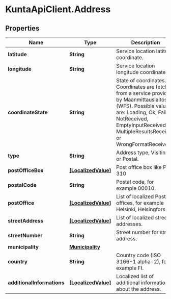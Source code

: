 # KuntaApiClient.Address

## Properties
Name | Type | Description | Notes
------------ | ------------- | ------------- | -------------
**latitude** | **String** | Service location latitude coordinate. | [optional] 
**longitude** | **String** | Service location longitude coordinate. | [optional] 
**coordinateState** | **String** | State of coordinates. Coordinates are fetched from a service provided by Maanmittauslaitos (WFS).  Possible values are: Loading, Ok, Failed, NotReceived, EmptyInputReceived, MultipleResultsReceived or WrongFormatReceived. | [optional] 
**type** | **String** | Address type, Visiting or Postal. | [optional] 
**postOfficeBox** | [**[LocalizedValue]**](LocalizedValue.md) | Post office box like PL 310 | [optional] 
**postalCode** | **String** | Postal code, for example 00010. | [optional] 
**postOffice** | [**[LocalizedValue]**](LocalizedValue.md) | List of localized Post offices, for example Helsinki, Helsingfors. | [optional] 
**streetAddress** | [**[LocalizedValue]**](LocalizedValue.md) | List of localized street addresses. | [optional] 
**streetNumber** | **String** | Street number for street address. | [optional] 
**municipality** | [**Municipality**](Municipality.md) |  | [optional] 
**country** | **String** | Country code (ISO 3166-1 alpha-2), for example FI. | [optional] 
**additionalInformations** | [**[LocalizedValue]**](LocalizedValue.md) | Localized list of additional information about the address. | [optional] 


